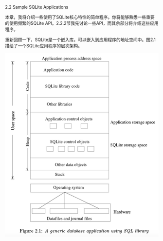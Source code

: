 2.2 Sample SQLite Applications

本章，我将介绍一些使用了SQLite核心特性的简单程序。你将能够熟悉一些重要的使用频繁的SQLite API。2.2.2节我先讨论一些API，而其余部分将介绍这些应用程序。

重新回顾一下，SQLite是一个嵌入库，可以嵌入到应用程序的地址空间中。图2.1描绘了一个SQLite应用程序的层次架构。

![](/assets/import.png)

